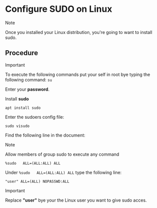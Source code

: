 # Configure SUDO on Linux
> [!note]
> Once you installed your Linux distribution, you're going to want to install sudo.
## Procedure
> [!important]
> To execute the following commands put your self in root bye typing the following command:
> ```su```

Enter your **password**.

Install **sudo**
```
apt install sudo
```
Enter the sudoers config file:
```
sudo visudo
```
Find the following line in the document:
> [!note]
> Allow members of group sudo to execute any command
>
> ```%sudo   ALL=(ALL:ALL) ALL```

Under ```%sudo   ALL=(ALL:ALL) ALL``` type the following line:

```
"user" ALL=(ALL) NOPASSWD:ALL
```

>[!important]
>Replace **"user"** bye your the Linux user you want to give sudo acces.
